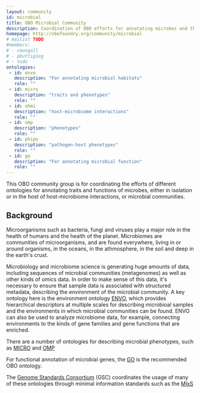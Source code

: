 ```yaml
---
layout: community
id: microbial
title: OBO Microbial Community
description: Coordination of OBO efforts for annotating microbes and the microbiome
homepage: http://obofoundry.org/community/microbial
# mailist TODO
#members:
# - cmungall
# - pbuttigieg
# - todo
ontologies:
 - id: envo
   description: "For annotating microbial habitats"
   role: ""
 - id: micro
   description: "traits and phenotypes"
   role: ""
 - id: ohmi
   description: "host-microbiome interactions"
   role: ""
 - id: omp
   description: "phenotypes"
   role: ""
 - id: phipo
   description: "pathogen-host phenotypes"
   role: ""
 - id: go
   description: "For annotating microbial function"
   role: ""
---
```


This OBO community group is for coordinating the efforts of different ontologies for annotating traits and functions of microbes, either in isolation or in the host of host-microbiome interactions, or microbial communities.

## Background

Microorganisms such as bacteria, fungi and viruses play a major role in the health of humans and the health of the planet. Microbiomes are communities of microorganisms, and are found everywhere, living in or around organisms, in the oceans, in the athmosphere, in the soil and deep in the earth's crust.

Microbiology and microbiome science is generating huge amounts of data, including sequences of microbial communities (metagenomes) as well as other kinds of omics data. In order to make sense of this data, it's necessary to ensure that sample data is associated with structured metadata, describing the environment of the microbial community. A key ontology here is the environment ontology [ENVO](https://obofoundry.org/ontology/envo), which provides hierarchical descriptors at multiple scales for describing microbioal samples and the environments in which microbial communities can be found. ENVO can also be used to analyze microbiome data, for example, connecting environments to the kinds of gene families and gene functions that are enriched.

There are a number of ontologies for describing microbial phenotypes, such as [MICRO](https://obofoundry.org/ontology/micro) and [OMP](https://obofoundry.org/ontology/omp)

For functional annotation of microbial genes, the [GO](https://obofoundry.org/ontology/go) is the recommended OBO ontology.

The [Genome Standards Consortium](http://gensc.org/) (GSC) coordinates the usage of many of these ontologies through minimal information standards such as the [MIxS](http://gensc.org/mixs/) 
